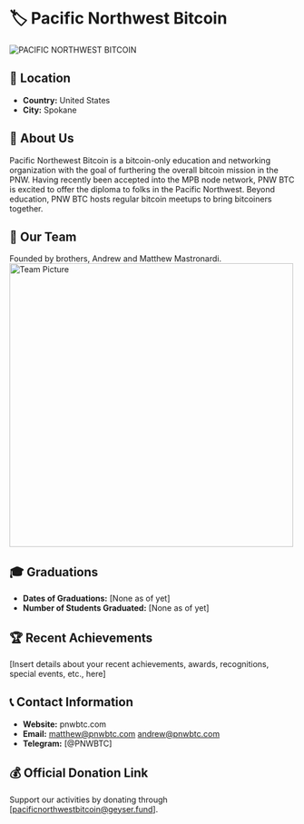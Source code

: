 # 🏷️ Pacific Northwest Bitcoin
![PACIFIC NORTHWEST BITCOIN](https://github.com/MyFirstBitcoin/Light-Node-Directory/assets/168684343/c3f6bdb6-ca29-44ba-97ab-8d82bb6f0830)

## 📍 Location
- **Country:** United States
- **City:** Spokane

## 📖 About Us
Pacific Northewest Bitcoin is a bitcoin-only education and networking organization with the goal of furthering the overall bitcoin mission in the PNW. Having recently been accepted into the MPB node network, PNW BTC is excited to offer the diploma to folks in the Pacific Northwest. Beyond education, PNW BTC hosts regular bitcoin meetups to bring bitcoiners together.

## 👥 Our Team
Founded by brothers, Andrew and Matthew Mastronardi. 
<img src="https://github.com/MyFirstBitcoin/Light-Node-Directory/blob/main/team_placeholder.png" width="500" alt="Team Picture"> <!-- 1 picture maximum -->

## 🎓 Graduations
- **Dates of Graduations:** [None as of yet]
- **Number of Students Graduated:** [None as of yet]

## 🏆 Recent Achievements
[Insert details about your recent achievements, awards, recognitions, special events, etc., here]

## 📞 Contact Information
- **Website:** pnwbtc.com
- **Email:** matthew@pnwbtc.com  andrew@pnwbtc.com
- **Telegram:** [@PNWBTC]

## 💰 Official Donation Link
Support our activities by donating through [pacificnorthwestbitcoin@geyser.fund].
